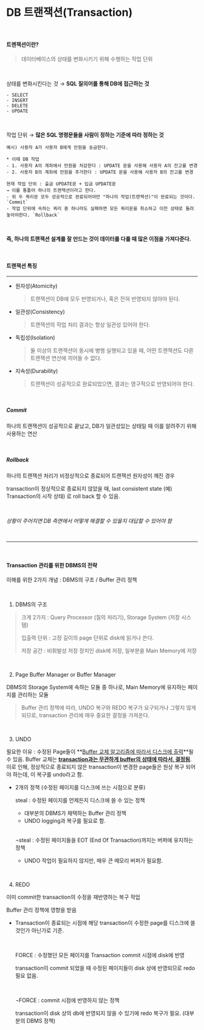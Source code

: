 # DB 트랜잭션(Transaction)

<br>

#### 트렌잭션이란?

> 데이터베이스의 상태를 변화시키기 위해 수행하는 작업 단위

<br>

상태를 변화시킨다는 것 → **SQL 질의어를 통해 DB에 접근하는 것**

```
- SELECT
- INSERT
- DELETE
- UPDATE
```

<br>

작업 단위 → **많은 SQL 명령문들을 사람이 정하는 기준에 따라 정하는 것**

```
예시) 사용자 A가 사용자 B에게 만원을 송금한다.

* 이때 DB 작업
- 1. 사용자 A의 계좌에서 만원을 차감한다 : UPDATE 문을 사용해 사용자 A의 잔고를 변경
- 2. 사용자 B의 계좌에 만원을 추가한다 : UPDATE 문을 사용해 사용자 B의 잔고를 변경

현재 작업 단위 : 출금 UPDATE문 + 입금 UPDATE문
→ 이를 통틀어 하나의 트랜잭션이라고 한다.
- 위 두 쿼리문 모두 성공적으로 완료되어야만 "하나의 작업(트랜잭션)"이 완료되는 것이다. `Commit`
- 작업 단위에 속하는 쿼리 중 하나라도 실패하면 모든 쿼리문을 취소하고 이전 상태로 돌려놓아야한다. `Rollback`

```

<br>

**즉, 하나의 트랜잭션 설계를 잘 만드는 것이 데이터를 다룰 때 많은 이점을 가져다준다.**

<br>

#### 트랜잭션 특징

---

- 원자성(Atomicity)

  > 트랜잭션이 DB에 모두 반영되거나, 혹은 전혀 반영되지 않아야 된다.

- 일관성(Consistency)

  > 트랜잭션의 작업 처리 결과는 항상 일관성 있어야 한다.

- 독립성(Isolation)

  > 둘 이상의 트랜잭션이 동시에 병행 실행되고 있을 때, 어떤 트랜잭션도 다른 트랜잭션 연산에 끼어들 수 없다.

- 지속성(Durability)

  > 트랜잭션이 성공적으로 완료되었으면, 결과는 영구적으로 반영되어야 한다.

<br>

##### Commit

하나의 트랜잭션이 성공적으로 끝났고,  DB가 일관성있는 상태일 때 이를 알려주기 위해 사용하는 연산

<br>

##### Rollback

하나의 트랜잭션 처리가 비정상적으로 종료되어 트랜잭션 원자성이 깨진 경우

transaction이 정상적으로 종료되지 않았을 때, last consistent state (예) Transaction의 시작 상태) 로 roll back 할 수 있음. 

<br>

*상황이 주어지면 DB 측면에서 어떻게 해결할 수 있을지 대답할 수 있어야 함*

<br>

---

<br>

#### Transaction 관리를 위한 DBMS의 전략

이해를 위한 2가지 개념 : DBMS의 구조 / Buffer 관리 정책

<br>

1) DBMS의 구조

> 크게 2가지 : Query Processor (질의 처리기), Storage System (저장 시스템)
>
> 입출력 단위 : 고정 길이의 page 단위로 disk에 읽거나 쓴다.
>
> 저장 공간 : 비휘발성 저장 장치인 disk에 저장, 일부분을 Main Memory에 저장

<br>

2) Page Buffer Manager or Buffer Manager

DBMS의 Storage System에 속하는 모듈 중 하나로, Main Memory에 유지하는 페이지를 관리하는 모듈

> Buffer 관리 정책에 따라, UNDO 복구와 REDO 복구가 요구되거나 그렇지 않게 되므로, transaction 관리에 매우 중요한 결정을 가져온다.

<br>

3) UNDO

필요한 이유 : 수정된 Page들이 **<u>Buffer 교체 알고리즘에 따라서 디스크에 출력</u>**될 수 있음. Buffer 교체는 **<u>transaction과는 무관하게 buffer의 상태에 따라서, 결정됨</u>**. 이로 인해, 정상적으로 종료되지 않은 transaction이 변경한 page들은 원상 복구 되어야 하는데,  이 복구를 undo라고 함.

- 2개의 정책 (수정된 페이지를 디스크에 쓰는 시점으로 분류)

  steal : 수정된 페이지를 언제든지 디스크에 쓸 수 있는 정책

  - 대부분의 DBMS가 채택하는 Buffer 관리 정책
  - UNDO logging과 복구를 필요로 함.

  <br>

  ¬steal : 수정된 페이지들을 EOT (End Of Transaction)까지는 버퍼에 유지하는 정책

  - UNDO 작업이 필요하지 않지만, 매우 큰 메모리 버퍼가 필요함.

<br>

4) REDO

이미 commit한 transaction의 수정을 재반영하는 복구 작업

Buffer 관리 정책에 영향을 받음

- Transaction이 종료되는 시점에 해당 transaction이 수정한 page를 디스크에 쓸 것인가 아닌가로 기준.

  <br>

  FORCE : 수정했던 모든 페이지를 Transaction commit 시점에 disk에 반영

  transaction이 commit 되었을 때 수정된 페이지들이 disk 상에 반영되므로 redo 필요 없음.

  <br>

  ¬FORCE : commit 시점에 반영하지 않는 정책

  transaction이 disk 상의 db에 반영되지 않을 수 있기에 redo 복구가 필요. (대부분의 DBMS 정책)
